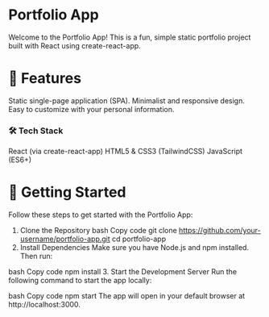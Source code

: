 # Portfolio App
Welcome to the Portfolio App! This is a fun, simple static portfolio project built with React using create-react-app. 

# 🚀 Features
Static single-page application (SPA).
Minimalist and responsive design.
Easy to customize with your personal information.

### 🛠️ Tech Stack
React (via create-react-app)
HTML5 & CSS3 (TailwindCSS)
JavaScript (ES6+)
# 🔧 Getting Started
Follow these steps to get started with the Portfolio App:

1. Clone the Repository
bash
Copy code
git clone https://github.com/your-username/portfolio-app.git
cd portfolio-app
2. Install Dependencies
Make sure you have Node.js and npm installed. Then run:

bash
Copy code
npm install
3. Start the Development Server
Run the following command to start the app locally:

bash
Copy code
npm start
The app will open in your default browser at http://localhost:3000.
